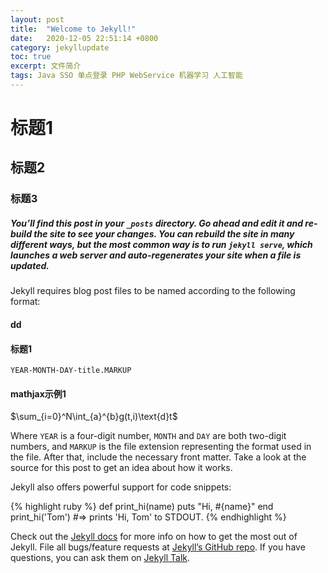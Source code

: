```yaml
---
layout: post
title:  "Welcome to Jekyll!"
date:   2020-12-05 22:51:14 +0800
category: jekyllupdate
toc: true
excerpt: 文件简介
tags: Java SSO 单点登录 PHP WebService 机器学习 人工智能 
---
```

# 标题1
## 标题2
### 标题3
##### You’ll find this post in your `_posts` directory. Go ahead and edit it and re-build the site to see your changes. You can rebuild the site in many different ways, but the most common way is to run `jekyll serve`, which launches a web server and auto-regenerates your site when a file is updated.
Jekyll requires blog post files to be named according to the following format:
#### dd
#### 标题1
`YEAR-MONTH-DAY-title.MARKUP`
#### mathjax示例1


$\sum_{i=0}^N\int_{a}^{b}g(t,i)\text{d}t$

Where `YEAR` is a four-digit number, `MONTH` and `DAY` are both two-digit numbers, and `MARKUP` is the file extension representing the format used in the file. After that, include the necessary front matter. Take a look at the source for this post to get an idea about how it works.

Jekyll also offers powerful support for code snippets:

{% highlight ruby %}
def print_hi(name)
  puts "Hi, #{name}"
end
print_hi('Tom')
#=> prints 'Hi, Tom' to STDOUT.
{% endhighlight %}

Check out the [Jekyll docs][jekyll-docs] for more info on how to get the most out of Jekyll. File all bugs/feature requests at [Jekyll’s GitHub repo][jekyll-gh]. If you have questions, you can ask them on [Jekyll Talk][jekyll-talk].

[jekyll-docs]: https://jekyllrb.com/docs/home
[jekyll-gh]:   https://github.com/jekyll/jekyll
[jekyll-talk]: https://talk.jekyllrb.com/

